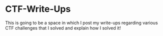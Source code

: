 # CTF-Write-Ups
This is going to be a space in which I post my write-ups regarding various CTF challenges that I solved and explain how I solved it!


